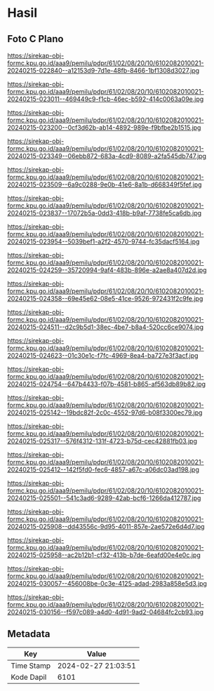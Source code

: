 # Hasil

## Foto C Plano

https://sirekap-obj-formc.kpu.go.id/aaa9/pemilu/pdpr/61/02/08/20/10/6102082010021-20240215-022840--a12153d9-7d1e-48fb-8466-1bf1308d3027.jpg

https://sirekap-obj-formc.kpu.go.id/aaa9/pemilu/pdpr/61/02/08/20/10/6102082010021-20240215-023011--469449c9-f1cb-46ec-b592-414c0063a09e.jpg

https://sirekap-obj-formc.kpu.go.id/aaa9/pemilu/pdpr/61/02/08/20/10/6102082010021-20240215-023200--0cf3d62b-ab14-4892-989e-f9bfbe2b1515.jpg

https://sirekap-obj-formc.kpu.go.id/aaa9/pemilu/pdpr/61/02/08/20/10/6102082010021-20240215-023349--06ebb872-683a-4cd9-8089-a2fa545db747.jpg

https://sirekap-obj-formc.kpu.go.id/aaa9/pemilu/pdpr/61/02/08/20/10/6102082010021-20240215-023509--6a9c0288-9e0b-41e6-8a1b-d668349f5fef.jpg

https://sirekap-obj-formc.kpu.go.id/aaa9/pemilu/pdpr/61/02/08/20/10/6102082010021-20240215-023837--17072b5a-0dd3-418b-b9af-7738fe5ca6db.jpg

https://sirekap-obj-formc.kpu.go.id/aaa9/pemilu/pdpr/61/02/08/20/10/6102082010021-20240215-023954--5039bef1-a2f2-4570-9744-fc35dacf5164.jpg

https://sirekap-obj-formc.kpu.go.id/aaa9/pemilu/pdpr/61/02/08/20/10/6102082010021-20240215-024259--35720994-9af4-483b-896e-a2ae8a407d2d.jpg

https://sirekap-obj-formc.kpu.go.id/aaa9/pemilu/pdpr/61/02/08/20/10/6102082010021-20240215-024358--69e45e62-08e5-41ce-9526-972431f2c9fe.jpg

https://sirekap-obj-formc.kpu.go.id/aaa9/pemilu/pdpr/61/02/08/20/10/6102082010021-20240215-024511--d2c9b5d1-38ec-4be7-b8a4-520cc6ce9074.jpg

https://sirekap-obj-formc.kpu.go.id/aaa9/pemilu/pdpr/61/02/08/20/10/6102082010021-20240215-024623--01c30e1c-f7fc-4969-8ea4-ba727e3f3acf.jpg

https://sirekap-obj-formc.kpu.go.id/aaa9/pemilu/pdpr/61/02/08/20/10/6102082010021-20240215-024754--647b4433-f07b-4581-b865-af563db89b82.jpg

https://sirekap-obj-formc.kpu.go.id/aaa9/pemilu/pdpr/61/02/08/20/10/6102082010021-20240215-025142--19bdc82f-2c0c-4552-97d6-b08f3300ec79.jpg

https://sirekap-obj-formc.kpu.go.id/aaa9/pemilu/pdpr/61/02/08/20/10/6102082010021-20240215-025317--576f4312-131f-4723-b75d-cec42881fb03.jpg

https://sirekap-obj-formc.kpu.go.id/aaa9/pemilu/pdpr/61/02/08/20/10/6102082010021-20240215-025412--142f5fd0-fec6-4857-a67c-a06dc03ad198.jpg

https://sirekap-obj-formc.kpu.go.id/aaa9/pemilu/pdpr/61/02/08/20/10/6102082010021-20240215-025501--541c3ad6-9289-42ab-bcf6-1266da412787.jpg

https://sirekap-obj-formc.kpu.go.id/aaa9/pemilu/pdpr/61/02/08/20/10/6102082010021-20240215-025908--dd43556c-9d95-4011-857e-2ae572e6d4d7.jpg

https://sirekap-obj-formc.kpu.go.id/aaa9/pemilu/pdpr/61/02/08/20/10/6102082010021-20240215-025958--ac2b12b1-cf32-413b-b7de-6eafd00e4e0c.jpg

https://sirekap-obj-formc.kpu.go.id/aaa9/pemilu/pdpr/61/02/08/20/10/6102082010021-20240215-030057--456008be-0c3e-4125-adad-2983a858e5d3.jpg

https://sirekap-obj-formc.kpu.go.id/aaa9/pemilu/pdpr/61/02/08/20/10/6102082010021-20240215-030156--f597c089-a4d0-4d91-9ad2-04684fc2cb93.jpg


## Metadata

| Key        | Value               |
| ---------- | ------------------- |
| Time Stamp | 2024-02-27 21:03:51 |
| Kode Dapil | 6101                |



